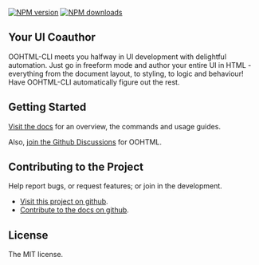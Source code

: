 
<!-- BADGES/ -->

<span class="badge-npmversion"><a href="https://npmjs.org/package/@webqit/oohtml-cli" title="View this project on NPM"><img src="https://img.shields.io/npm/v/@webqit/oohtml-cli.svg" alt="NPM version" /></a></span> <span class="badge-npmdownloads"><a href="https://npmjs.org/package/@webqit/oohtml-cli" title="View this project on NPM"><img src="https://img.shields.io/npm/dm/@webqit/oohtml-cli.svg" alt="NPM downloads" /></a></span>

<!-- /BADGES -->

## Your UI Coauthor

OOHTML-CLI meets you halfway in UI development with delightful automation. Just go in freeform mode and author your entire UI in HTML - everything from the document layout, to styling, to logic and behaviour! Have OOHTML-CLI automatically figure out the rest.

## Getting Started

[Visit the docs](docs) for an overview, the commands and usage guides.

<html-import data-id="quickstart" template="@layout/quickstart"></html-import>

Also, [join the Github Discussions](https://github.com/webqit/oohtml-cli/discussions) for OOHTML.

## Contributing to the Project

Help report bugs, or request features; or join in the development.

+ [Visit this project on github](https://github.com/webqit/oohtml-cli).
+ [Contribute to the docs on github](https://github.com/webqit/webqit-tooling.docs/edit/master/oohtml-cli/docs).

## License

The MIT license.
